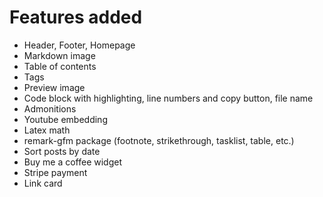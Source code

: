 
# Features added
- Header, Footer, Homepage
- Markdown image
- Table of contents
- Tags
- Preview image
- Code block with highlighting, line numbers and copy button, file name
- Admonitions
- Youtube embedding
- Latex math
- remark-gfm package (footnote, strikethrough, tasklist, table, etc.)
- Sort posts by date
- Buy me a coffee widget
- Stripe payment
- Link card